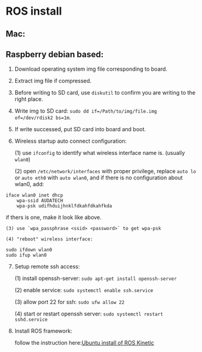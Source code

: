 # ROS install
## Mac:

## Raspberry debian based:
1. Download operating system img file corresponding to board.
2. Extract img file if compressed.
3. Before writing to SD card, use `diskutil` to confirm you are writing to the right place.
4. Write img to SD card: `sudo dd if=/Path/to/img/file.img of=/dev/rdisk2 bs=1m`. 
5. If write successed, put SD card into board and boot.
6. Wireless startup auto connect configuration:

    (1) use `ifconfig` to identify what wireless interface name is. (usually `wlan0`)

    (2) open `/etc/network/interfaces` with proper privilege, replace `auto lo` or `auto eth0` with `auto wlan0`, and if there is no configuration about wlan0, add:
```
iface wlan0 inet dhcp
	wpa-ssid AUDATECH
	wpa-psk udifhduijhnklfdkahfdkahfkda
```
if thers is one, make it look like above.

    (3) use `wpa_passphrase <ssid> <password>` to get wpa-psk

    (4) "reboot" wireless interface:
```
sudo ifdown wlan0
sudo ifup wlan0
```

7. Setup remote ssh access:

    (1) install openssh-server: `sudo apt-get install openssh-server`
    
    (2) enable service: `sudo systemctl enable ssh.service`
    
    (3) allow port 22 for ssh: `sudo ufw allow 22`
    
    (4) start or restart openssh server: `sudo systemctl restart sshd.service`
    
8. Install ROS framework:

    follow the instruction here:[Ubuntu install of ROS Kinetic](http://wiki.ros.org/kinetic/Installation/Ubuntu)